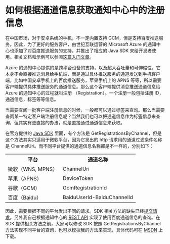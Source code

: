 <properties
	pageTitle="如何根据通道信息获取通知中心中的注册信息"
	description="如何根据通道信息获取通知中心中的注册信息。"
	services="notification-hubs"
	documentationCenter=""
	authors=""
	manager=""
	editor=""
	tags=""/>

<tags
	ms.service="notification-hubs-aog"
	ms.date="12/05/2016"
	wacn.date="12/05/2016"/>
# 如何根据通道信息获取通知中心中的注册信息 #

在中国市场，对于安卓系统的手机，不一定内置支持 GCM，但是支持百度推送服务。因此，为了更好的服务客户，由世纪互联运营的 Microsoft Azure 的通知中心也添加了对百度推送服务的支持，并推出了相应的 Java SDK 来给开发者使用。相关文档和示例可以参阅[这篇入门文章](/documentation/articles/notification-hubs-baidu-china-android-notifications-get-started/)。

Azure 的通知中心提供的是跨平台设备的支持，以及超大吞吐量和可伸缩性，它本身不会直接推送消息给手机端，而是通过具体推送服务的通道发送到手机客户端，比如中国安卓手机上的百度推送服务，苹果手机上的 APNS 等等，所以需要客户端提供具体推送服务的通道信息。那么这个客户端提供消息推送通道信息给 Azure 的通知中心的过程就叫注册 （Registration）。一个注册一般包括注册 ID，通道信息，标签等等信息。

当需要查阅一批客户端注册信息的时候，一般都可以通过标签来查询。那么当需要查阅某一特定客户端注册信息呢？当然我们也可以把通道信息作为标签信息来查询，但其实有更直接的办法，就是直接通过通道信息来获取。

在官方提供的 [Java SDK](https://github.com/Azure/azure-notificationhubs-java-backend) 里面，有个方法是 GetRegistrationsByChannel，但是这个方法其实只适用于微软平台，因为它发出的 http 请求用的通道过滤条件名称是 ChannelUri。而不同平台提供的通道信息名称都是不一样的，分别如下：

<table><tr><th> 平台 </th><th> 通道名称 </th></tr>
<tr><td> 微软（WNS, MPNS）</td><td> ChannelUri </td></tr>
<tr><td> 苹果（APNS） </td><td> DeviceToken </td></tr>
<tr><td> 谷歌（GCM） </td><td> GcmRegistrationId </td></tr>
<tr><td> 百度（Baidu） </td><td> BaiduUserId-BaiduChannelId </td></tr></table>

因此，需要根据不同的平台发出不同的请求。SDK 相关方法的缺失已经[提交请求](https://github.com/Azure/azure-notificationhubs-java-backend/issues/19)。另外我自己根据通知中心的 [REST API](https://msdn.microsoft.com/zh-cn/library/azure/dn223271.aspx) 实现了使用百度通道信息的查询。在 SDK 提供相关方法之前，大家可以修改 SDK 按照 GetRegistrationsByChannel 方法实现不同平台的查询，也可以模拟我的方法来实现，具体代码可在 [MSDN](https://code.msdn.microsoft.com/How-to-get-registrations-ca498761#content) 上下载。
